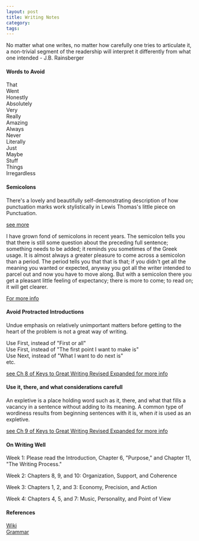 ```yaml
---
layout: post
title: Writing Notes
category: 
tags: 
---
```


No matter what one writes, no matter how carefully one tries to articulate it, a non-trivial segment of the readership will interpret it differently from what one intended - J.B. Rainsberger

#### Words to Avoid 

That  
Went  
Honestly  
Absolutely  
Very  
Really  
Amazing  
Always  
Never  
Literally  
Just  
Maybe  
Stuff  
Things  
Irregardless  

#### Semicolons

There's a lovely and beautifully self-demonstrating description of how punctuation marks work stylistically in Lewis Thomas's little piece on Punctuation.

[see more](http://www-personal.umich.edu/~jlawler/punctuation.html)  

I have grown fond of semicolons in recent years. The semicolon tells you that there is still some question about the preceding full sentence; something needs to be added; it reminds you sometimes of the Greek usage. It is almost always a greater pleasure to come across a semicolon than a period. The period tells you that that is that; if you didn't get all the meaning you wanted or expected, anyway you got all the writer intended to parcel out and now you have to move along. But with a semicolon there you get a pleasant little feeling of expectancy; there is more to come; to read on; it will get clearer.

[For more info](http://mashable.com/2015/05/03/words-eliminate-vocabulary/)  

#### Avoid Protracted Introductions

Undue emphasis on relatively unimportant matters before getting to the heart of the problem is not a great way of writing.

Use First, instead of "First or all"  
Use First, instead of "The first point I want to make is"  
Use Next, instead of "What I want to do next is"  
etc.  

[see Ch 8 of Keys to Great Writing Revised Expanded for more info](https://www.amazon.com/Keys-Great-Writing-Revised-Expanded/dp/1440345805)

#### Use it, there, and what considerations carefull  

An expletive is a place holding word such as it, there, and what that fills a vacancy in a sentence without adding to its meaning. A common type of wordiness results from beginning sentences with it is, when *it* is used as an expletive.

[see Ch 9 of Keys to Great Writing Revised Expanded for more info](https://www.amazon.com/Keys-Great-Writing-Revised-Expanded/dp/1440345805)

#### On Writing Well

Week 1: Please read the Introduction, Chapter 6, "Purpose," and Chapter 11, "The Writing Process."

Week 2: Chapters 8, 9, and 10: Organization, Support, and Coherence

Week 3: Chapters 1, 2, and 3: Economy, Precision, and Action

Week 4: Chapters 4, 5, and 7: Music, Personality, and Point of View


#### References ####

[Wiki](http://en.wikipedia.org/wiki/J_curve)  
[Grammar](http://englishplus.com/)  
